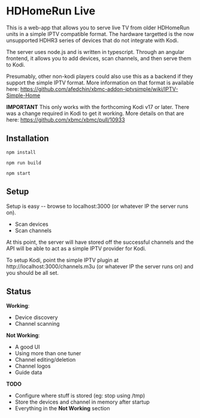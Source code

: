 # HDHomeRun Live

This is a web-app that allows you to serve live TV from older HDHomeRun units in
a simple IPTV compatible format.  The hardware targetted is the now unsupported
HDHR3 series of devices that do not integrate with Kodi.

The server uses node.js and is written in typescript. Through an angular
frontend, it allows you to add devices, scan channels, and then serve them to
Kodi.

Presumably, other non-kodi players could also use this as a backend if they
support the simple IPTV format. More information on that format is available
here: https://github.com/afedchin/xbmc-addon-iptvsimple/wiki/IPTV-Simple-Home

**IMPORTANT** This only works with the forthcoming Kodi v17 or later. There
was a change required in Kodi to get it working. More details on that are here:
https://github.com/xbmc/xbmc/pull/10933

## Installation

`npm install`

`npm run build`

`npm start`

## Setup

Setup is easy -- browse to localhost:3000 (or whatever IP the server runs on).

* Scan devices
* Scan channels

At this point, the server will have stored off the successful channels and the
API will be able to act as a simple IPTV provider for Kodi.

To setup Kodi, point the simple IPTV plugin at http://localhost:3000/channels.m3u
(or whatever IP the server runs on) and you should be all set.

## Status

**Working**:

* Device discovery
* Channel scanning

**Not Working**:

* A good UI
* Using more than one tuner
* Channel editing/deletion
* Channel logos
* Guide data

**TODO**

* Configure where stuff is stored (eg: stop using /tmp)
* Store the devices and channel in memory after startup
* Everything in the **Not Working** section
